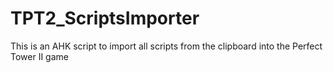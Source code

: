 # TPT2_ScriptsImporter
This is an AHK script to import all scripts from the clipboard into the Perfect Tower II game
